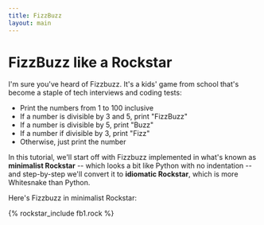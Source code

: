 ```yaml
---
title: FizzBuzz
layout: main
---
```

# FizzBuzz like a Rockstar

I'm sure you've heard of Fizzbuzz. It's a kids' game from school that's become a staple of tech interviews and coding tests:

* Print the numbers from 1 to 100 inclusive
* If a number is divisible by 3 and 5, print "FizzBuzz"
* If a number is divisible by 5, print "Buzz"
* If a number if divisible by 3, print "Fizz"
* Otherwise, just print the number

In this tutorial, we'll start off with Fizzbuzz implemented in what's known as **minimalist Rockstar** -- which looks a bit like Python with no indentation -- and step-by-step we'll convert it to **idiomatic Rockstar**, which is more Whitesnake than Python.

Here's Fizzbuzz in minimalist Rockstar:

{% rockstar_include fb1.rock %}


